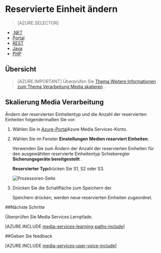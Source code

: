 <properties
    pageTitle=" Skalieren Media Verarbeitung Azure-Portal | Microsoft Azure"
    description="Dieses Lernprogramm führt Sie durch die Schritte der Skalierung Medien mit Azure-Portal."
    services="media-services"
    documentationCenter=""
    authors="Juliako"
    manager="erikre"
    editor=""/>

<tags
    ms.service="media-services"
    ms.workload="media"
    ms.tgt_pltfrm="na"
    ms.devlang="na"
    ms.topic="article"
    ms.date="10/24/2016"
    ms.author="juliako"/>

# <a name="change-the-reserved-unit-type"></a>Reservierte Einheit ändern

> [AZURE.SELECTOR]
- [.NET](media-services-dotnet-encoding-units.md)
- [Portal](media-services-portal-scale-media-processing.md)
- [REST](https://msdn.microsoft.com/library/azure/dn859236.aspx)
- [Java](https://github.com/southworkscom/azure-sdk-for-media-services-java-samples)
- [PHP](https://github.com/Azure/azure-sdk-for-php/tree/master/examples/MediaServices)

## <a name="overview"></a>Übersicht

>[AZURE.IMPORTANT] Überprüfen Sie [Thema Weitere Informationen zum Thema Verarbeitung Media skalieren](media-services-scale-media-processing-overview.md) .

## <a name="scale-media-processing"></a>Skalierung Media Verarbeitung

Ändern der reservierten Einheitentyp und die Anzahl der reservierten Einheiten folgendermaßen Sie vor:

1. Wählen Sie in [Azure-Portal](https://portal.azure.com/)Azure Media Services-Konto.

2. Wählen Sie im Fenster **Einstellungen** **Medien reserviert Einheiten**.

    Verwenden Sie zum Ändern der Anzahl der reservierten Einheiten für den ausgewählten reservierte Einheitentyp Schieberegler **Sicherungsgeräte bereitgestellt** .

    **Reservierter Typ**drücken Sie S1, S2 oder S3.

    ![Prozessoren-Seite](./media/media-services-portal-scale-media-processing/media-services-scale-media-processing.png)

3. Drücken Sie die Schaltfläche zum Speichern der.

    Speichern drücken, werden neue reservierten Einheiten zugeordnet.

##<a name="next-steps"></a>Nächste Schritte

Überprüfen Sie Media Services Lernpfade.

[AZURE.INCLUDE [media-services-learning-paths-include](../../includes/media-services-learning-paths-include.md)]

##<a name="provide-feedback"></a>Geben Sie feedback

[AZURE.INCLUDE [media-services-user-voice-include](../../includes/media-services-user-voice-include.md)]


